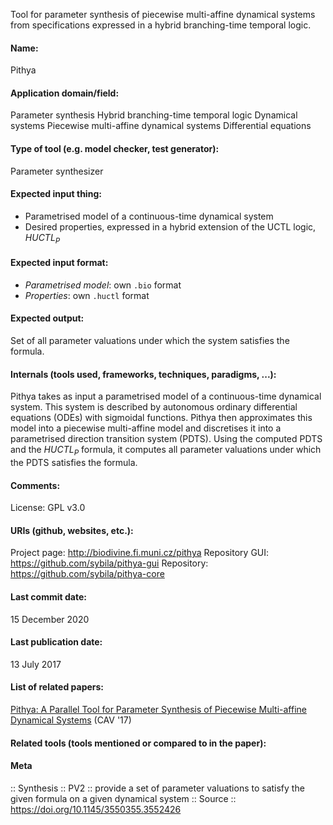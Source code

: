 Tool for parameter synthesis of piecewise multi-affine dynamical systems from specifications expressed in a hybrid branching-time temporal logic.

#### Name:
Pithya

#### Application domain/field:
Parameter synthesis
Hybrid branching-time temporal logic
Dynamical systems
Piecewise multi-affine dynamical systems
Differential equations

#### Type of tool (e.g. model checker, test generator):
Parameter synthesizer

#### Expected input thing:
- Parametrised model of a continuous-time dynamical system
- Desired properties, expressed in a hybrid extension of the UCTL logic, $HUCTL_P$

#### Expected input format:
- *Parametrised model*: own `.bio` format
- *Properties*: own `.huctl` format

#### Expected output:
Set of all parameter valuations under which the system satisfies the formula.

#### Internals (tools used, frameworks, techniques, paradigms, ...):
Pithya takes as input a parametrised model of a continuous-time dynamical system. This system is described by autonomous ordinary differential equations (ODEs) with sigmoidal functions.
Pithya then approximates this model into a piecewise multi-affine model and discretises it into a parametrised direction transition system (PDTS).
Using the computed PDTS and the $HUCTL_P$ formula, it computes all parameter valuations under which the PDTS satisfies the formula.

#### Comments:
License: GPL v3.0

#### URIs (github, websites, etc.):
Project page: http://biodivine.fi.muni.cz/pithya
Repository GUI: https://github.com/sybila/pithya-gui
Repository: https://github.com/sybila/pithya-core

#### Last commit date:
15 December 2020

#### Last publication date:
13 July 2017

#### List of related papers:
[Pithya: A Parallel Tool for Parameter Synthesis of Piecewise Multi-affine Dynamical Systems](https://doi.org/10.1007/978-3-319-63387-9_29) (CAV '17)

#### Related tools (tools mentioned or compared to in the paper):

#### Meta
:: Synthesis
:: PV2 :: provide a set of parameter valuations to satisfy the given formula on a given dynamical system
:: Source :: https://doi.org/10.1145/3550355.3552426